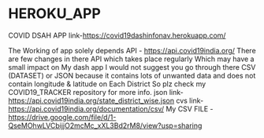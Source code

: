 # HEROKU_APP
COVID DSAH APP
link-https://covid19dashinfonav.herokuapp.com/

The Working of app solely depends API - https://api.covid19india.org/
There are few changes in there API which takes place regularly
Which may have a small impact on My dash app
I would not suggest you go through there CSV (DATASET) or JSON because it contains lots of unwanted data and does not contain longitude & latitude  on Each District 
So plz check my COVID19_TRACKER repository for more info.
json link-https://api.covid19india.org/state_district_wise.json
cvs link-https://api.covid19india.org/documentation/csv/
My CSV FILE -https://drive.google.com/file/d/1-QseMOhwLVCbijjO2mcMc_xXL3Bd2rM8/view?usp=sharing
